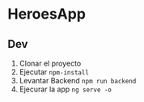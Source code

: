# HeroesApp
## Dev
1. Clonar el proyecto
2. Ejecutar  ```npm-install```
3. Levantar Backend  ```npm run backend```
4. Ejecurar la app ```ng serve -o```